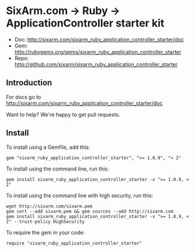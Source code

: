 # SixArm.com → Ruby → <br> ApplicationController starter kit

* Doc: <http://sixarm.com/sixarm_ruby_application_controller_starter/doc>
* Gem: <http://rubygems.org/gems/sixarm_ruby_application_controller_starter>
* Repo: <http://github.com/sixarm/sixarm_ruby_application_controller_starter>
<!--header-shut-->


## Introduction

For docs go to <http://sixarm.com/sixarm_ruby_application_controller_starter/doc>

Want to help? We're happy to get pull requests.


<!--install-opent-->

## Install

To install using a Gemfile, add this:

    gem "sixarm_ruby_application_controller_starter", ">= 1.0.9", "< 2"

To install using the command line, run this:

    gem install sixarm_ruby_application_controller_starter -v ">= 1.0.9, < 2"

To install using the command line with high security, run this:

    wget http://sixarm.com/sixarm.pem
    gem cert --add sixarm.pem && gem sources --add http://sixarm.com
    gem install sixarm_ruby_application_controller_starter -v ">= 1.0.9, < 2" --trust-policy HighSecurity

To require the gem in your code:

    require "sixarm_ruby_application_controller_starter"

<!--install-shut-->

